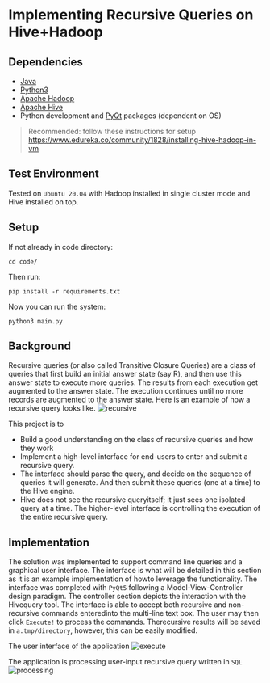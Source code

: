 # Implementing Recursive Queries on Hive+Hadoop

## Dependencies
- [Java](https://www.java.com/en/)
- [Python3](https://www.python.org/downloads/)
- [Apache Hadoop](https://hadoop.apache.org/)
- [Apache Hive](https://hive.apache.org/)
- Python development and [PyQt](https://riverbankcomputing.com/software/pyqt/intro) packages (dependent on OS) 

> Recommended: follow these instructions for setup
https://www.edureka.co/community/1828/installing-hive-hadoop-in-vm

## Test Environment
Tested on `Ubuntu 20.04` with Hadoop installed in single cluster mode and Hive installed on top.

## Setup
If not already in code directory:
```
cd code/
```

Then run:
```
pip install -r requirements.txt
```

Now you can run the system:
```
python3 main.py
```
## Background 
Recursive queries (or also called Transitive Closure Queries) are a class of queries that first build an initial answer  state  (say  R),  and  then  use  this  answer  state  to  execute  more  queries.  The  results  from  each execution  get  augmented  to  the  answer  state.  The  execution  continues  until  no  more  records  are augmented to the answer state.  Here is an example of how a recursive query looks like.
![recursive](https://user-images.githubusercontent.com/45746834/132790248-9f3f5bc7-9120-45ec-915f-4bcbf159ef94.png)

This project is to 
- Build a good understanding on the class of recursive queries and how they work
- Implement a high-level interface for end-users to enter and submit a recursive query.
- The interface should parse the query, and decide on the sequence of queries it will generate. And then submit these queries  (one at a time) to the Hive engine. 
- Hive does not see the recursive queryitself; it just sees one isolated query at a time. The higher-level interface is controlling the execution of the entire recursive query.

## Implementation
The solution was implemented to support command line queries and a graphical user interface. The interface is what will be detailed in this section as it is an example implementation of howto leverage the functionality. The interface was completed with `PyQt5` following a Model-View-Controller design paradigm. The controller section depicts the interaction with the Hivequery tool. The interface is able to accept both recursive and non-recursive commands enteredinto the multi-line text box. The user may then click `Execute!` to process the commands. Therecursive results will be saved in `a.tmp/directory`, however, this can be easily modified.

The user interface of the application
![execute](https://user-images.githubusercontent.com/45746834/132789930-b45a0e8a-c149-4b79-aee2-6a4bd3a7e57d.png)

The application is processing user-input recursive query written in `SQL`
![processing](https://user-images.githubusercontent.com/45746834/132789922-b2406aad-2301-4645-a540-c912a7b3b838.png)

